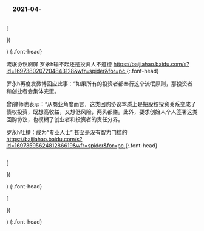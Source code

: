 ### 　2021-04-
```tip
```

[

](

)
{:.font-head}

流氓协议刷屏 罗永h输不起还是投资人不道德
[
https://baijiahao.baidu.com/s?id=1697380207204843128&wfr=spider&for=pc
](
https://baijiahao.baidu.com/s?id=1697380207204843128&wfr=spider&for=pc
)
{:.font-head}

罗永h再度发微博回应此事：“如果所有的投资者都奉行这个流氓原则，那投资者和创业者会集体完蛋。

曾j律师也表示：“从商业角度而言，这类回购协议本质上是把股权投资关系变成了债权投资，既想高收益，又想低风险，两头都赚。此外，要求创始人个人签署这类回购协议，也模糊了创业者和投资者的责任分界。

罗永h吐槽：成为“专业人士” 甚至是没有智力门槛的
[
https://baijiahao.baidu.com/s?id=1697359562481286619&wfr=spider&for=pc
](
https://baijiahao.baidu.com/s?id=1697359562481286619&wfr=spider&for=pc
)
{:.font-head}

```note
```

[

](

)
{:.font-head}

[

](

)
{:.font-head}
